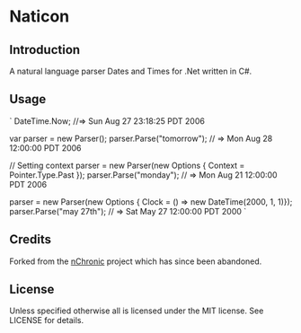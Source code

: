 # Naticon #

## Introduction ##

A natural language parser Dates and Times for .Net written in C#.

## Usage ##

`
DateTime.Now;
  //=> Sun Aug 27 23:18:25 PDT 2006

var parser = new Parser();
parser.Parse("tomorrow");
  // => Mon Aug 28 12:00:00 PDT 2006

// Setting context
parser = new Parser(new Options { Context = Pointer.Type.Past });
parser.Parse("monday");
  // => Mon Aug 21 12:00:00 PDT 2006

parser = new Parser(new Options { Clock = () => new DateTime(2000, 1, 1)});
parser.Parse("may 27th");
  // => Sat May 27 12:00:00 PDT 2000
`

## Credits ##

Forked from the [nChronic](https://github.com/robertwilczynski/nChronic) project which has since been abandoned.

## License ##

Unless specified otherwise all is licensed under the MIT license. See LICENSE for details.